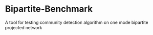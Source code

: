 # Bipartite-Benchmark
A tool for testing community detection algorithm on one mode bipartite projected network
